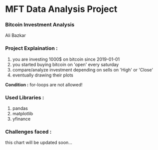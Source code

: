 # MFT Data Analysis Project
### Bitcoin Investment Analysis
Ali Bazkar

### Project Explaination :
1) you are investing 1000$ on bitcoin since 2019-01-01
2) you started buying bitcoin on 'open' every saturday
3) compare/analyze investment depending on sells on 'High' or 'Close'
4) eventually drawing their plots
   
**Condition :** for-loops are not allowed!

### Used Libraries :
1. pandas
2. matplotlib
3. yfinance

### Challenges faced :
this chart will be updated soon...

